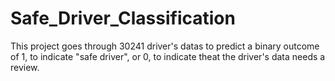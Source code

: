 # Safe_Driver_Classification

This project goes through 30241 driver's datas to predict a binary outcome of 1, to indicate "safe driver", or 0, to indicate theat the driver's data needs a review. 
